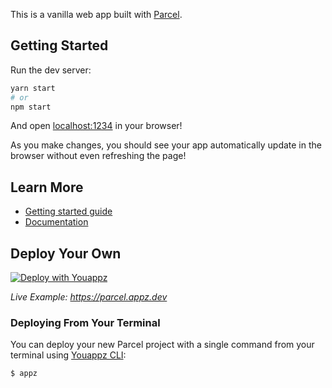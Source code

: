 This is a vanilla web app built with [Parcel](https://parceljs.org).

## Getting Started

Run the dev server:

```bash
yarn start
# or
npm start
```

And open [localhost:1234](http://localhost:1234) in your browser!

As you make changes, you should see your app automatically update in the browser without even refreshing the page!

## Learn More

- [Getting started guide](https://parceljs.org/getting-started/webapp/)
- [Documentation](https://parceljs.org/docs/)

## Deploy Your Own

[![Deploy with Youappz](https://youappz.com/button)](https://youappz.com/new/?url=https://get.youappz.com/examples/parcel.tar.gz)

_Live Example: https://parcel.appz.dev_

### Deploying From Your Terminal

You can deploy your new Parcel project with a single command from your terminal using [Youappz CLI](https://docs.youappz.com/docs/cli/overview):

```shell
$ appz
```
